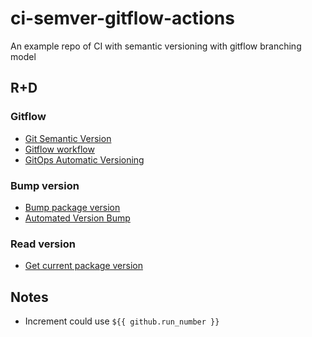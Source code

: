 # ci-semver-gitflow-actions
An example repo of CI with semantic versioning with gitflow branching model

## R+D

### Gitflow

- [Git Semantic Version](https://github.com/marketplace/actions/git-semantic-version)
- [Gitflow workflow](https://github.com/marketplace/actions/gitflow-workflow-action)
- [GitOps Automatic Versioning](https://github.com/marketplace/actions/gitops-automatic-versioning)

### Bump version

- [Bump package version](https://github.com/marketplace/actions/bump-package-version)
- [Automated Version Bump](https://github.com/marketplace/actions/automated-version-bump)

### Read version
- [Get current package version](https://github.com/marketplace/actions/get-current-package-version)

## Notes
- Increment could use `${{ github.run_number }}`